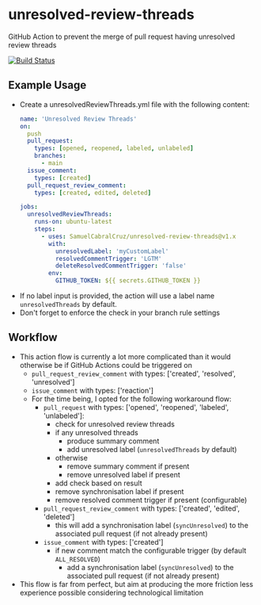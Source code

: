 # unresolved-review-threads

GitHub Action to prevent the merge of pull request having unresolved review threads

[![Build Status](https://github.com/SamuelCabralCruz/unresolved-review-threads/workflows/CI%20-%20Pipeline/badge.svg)](https://github.com/SamuelCabralCruz/unresolved-review-threads/actions)

## Example Usage

- Create a unresolvedReviewThreads.yml file with the following content:
    ```yaml
    name: 'Unresolved Review Threads'
    on:
      push
      pull_request:
        types: [opened, reopened, labeled, unlabeled]
        branches:
          - main
      issue_comment:
        types: [created]
      pull_request_review_comment:
        types: [created, edited, deleted]

    jobs:
      unresolvedReviewThreads:
        runs-on: ubuntu-latest
        steps:
          - uses: SamuelCabralCruz/unresolved-review-threads@v1.x
            with:
              unresolvedLabel: 'myCustomLabel'
              resolvedCommentTrigger: 'LGTM'
              deleteResolvedCommentTrigger: 'false'
            env:
              GITHUB_TOKEN: ${{ secrets.GITHUB_TOKEN }}
    ```
- If no label input is provided, the action will use a label name `unresolvedThreads` by default.
- Don't forget to enforce the check in your branch rule settings
  
## Workflow

- This action flow is currently a lot more complicated than it would otherwise be if GitHub Actions could be triggered on
  - `pull_request_review_comment` with types: ['created', 'resolved', 'unresolved']
  - `issue_comment` with types: ['reaction']
  - For the time being, I opted for the following workaround flow:
    - `pull_request` with types: ['opened', 'reopened', 'labeled', 'unlabeled']:
      - check for unresolved review threads
      - if any unresolved threads
        - produce summary comment
        - add unresolved label (`unresolvedThreads` by default)
      - otherwise
        - remove summary comment if present
        - remove unresolved label if present
      - add check based on result
      - remove synchronisation label if present
      - remove resolved comment trigger if present (configurable)
    - `pull_request_review_comment` with types: ['created', 'edited', 'deleted']
      - this will add a synchronisation label (`syncUnresolved`) to the associated pull request (if not already present)
    - `issue_comment` with types: ['created']
      - if new comment match the configurable trigger (by default `ALL_RESOLVED`)
        - add a synchronisation label (`syncUnresolved`) to the associated pull request (if not already present)
- This flow is far from perfect, but aim at producing the more friction less experience possible considering technological limitation
